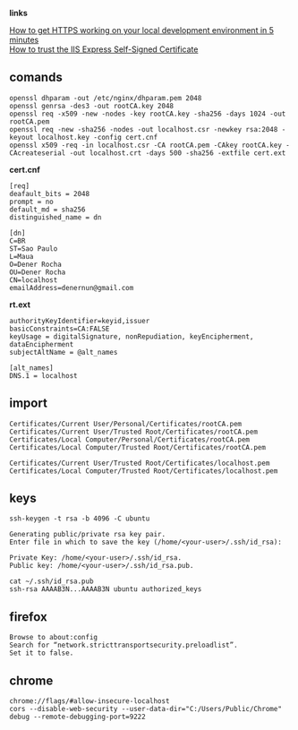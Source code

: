 **links**

[How to get HTTPS working on your local development environment in 5 minutes](https://www.freecodecamp.org/news/how-to-get-https-working-on-your-local-development-environment-in-5-minutes-7af615770eec/)\
[How to trust the IIS Express Self-Signed Certificate](https://blogs.msdn.microsoft.com/robert_mcmurray/2013/11/15/how-to-trust-the-iis-express-self-signed-certificate/)

## comands
```terminal
openssl dhparam -out /etc/nginx/dhparam.pem 2048
openssl genrsa -des3 -out rootCA.key 2048
openssl req -x509 -new -nodes -key rootCA.key -sha256 -days 1024 -out rootCA.pem
openssl req -new -sha256 -nodes -out localhost.csr -newkey rsa:2048 -keyout localhost.key -config cert.cnf
openssl x509 -req -in localhost.csr -CA rootCA.pem -CAkey rootCA.key -CAcreateserial -out localhost.crt -days 500 -sha256 -extfile cert.ext
```
**cert.cnf**
```terminal
[req]
deafault_bits = 2048
prompt = no
default_md = sha256
distinguished_name = dn

[dn]
C=BR
ST=Sao Paulo
L=Maua
O=Dener Rocha
OU=Dener Rocha
CN=localhost
emailAddress=denernun@gmail.com
```
**rt.ext**
```terminal
authorityKeyIdentifier=keyid,issuer
basicConstraints=CA:FALSE
keyUsage = digitalSignature, nonRepudiation, keyEncipherment, dataEncipherment
subjectAltName = @alt_names

[alt_names]
DNS.1 = localhost
```
## import
```terminal
Certificates/Current User/Personal/Certificates/rootCA.pem
Certificates/Current User/Trusted Root/Certificates/rootCA.pem
Certificates/Local Computer/Personal/Certificates/rootCA.pem
Certificates/Local Computer/Trusted Root/Certificates/rootCA.pem

Certificates/Current User/Trusted Root/Certificates/localhost.pem
Certificates/Local Computer/Trusted Root/Certificates/localhost.pem
```
## keys
```terminal
ssh-keygen -t rsa -b 4096 -C ubuntu

Generating public/private rsa key pair.
Enter file in which to save the key (/home/<your-user>/.ssh/id_rsa):

Private Key: /home/<your-user>/.ssh/id_rsa.
Public key: /home/<your-user>/.ssh/id_rsa.pub.

cat ~/.ssh/id_rsa.pub
ssh-rsa AAAAB3N...AAAAB3N ubuntu authorized_keys
```
## firefox
```
Browse to about:config
Search for “network.stricttransportsecurity.preloadlist”.
Set it to false.
```
## chrome
```
chrome://flags/#allow-insecure-localhost
cors --disable-web-security --user-data-dir="C:/Users/Public/Chrome"
debug --remote-debugging-port=9222
```
